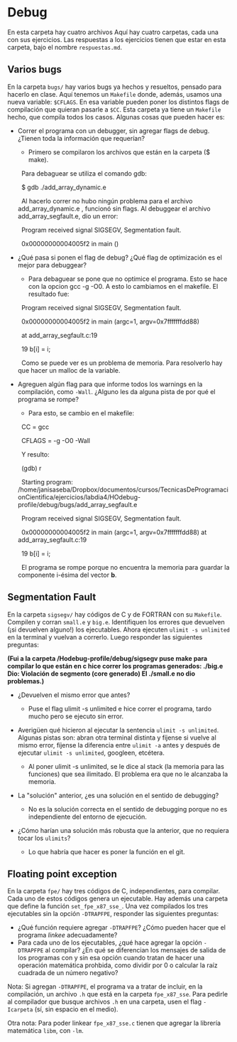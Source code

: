 # Debug

En esta carpeta hay cuatro archivos Aquí hay cuatro carpetas, cada una
con sus ejercicios. Las respuestas a los ejercicios tienen que estar
en esta carpeta, bajo el nombre `respuestas.md`.

## Varios bugs

En la carpeta `bugs/` hay varios bugs ya hechos y resueltos, pensado
para hacerlo en clase. Aquí tenemos un `Makefile` donde, además,
usamos una nueva variable: `$CFLAGS`. En esa variable pueden poner los
distintos flags de compilación que quieran pasarle a `$CC`. Esta
carpeta ya tiene un `Makefile` hecho, que compila todos los
casos. Algunas cosas que pueden hacer es:
- Correr el programa con un debugger, sin agregar flags de
debug. ¿Tienen toda la información que requerían?
  
  - Primero se compilaron los archivos que están en la carpeta ($ make).
  
  &nbsp;
Para debaguear se utiliza el comando gdb:

  &nbsp;
$ gdb ./add_array_dynamic.e 

  &nbsp;
Al hacerlo correr no hubo ningún problema para el archivo add_array_dynamic.e , funcionó sin flags.
Al debuggear el archivo add_array_segfault.e, dio un error:

  &nbsp;
Program received signal SIGSEGV, Segmentation fault.

  &nbsp;
0x00000000004005f2 in main ()

- ¿Qué pasa si ponen el flag de debug? ¿Qué flag de optimización es el
mejor para debuggear?

  - Para debaguear se pone que no optimice el programa. Esto se hace con la opcion gcc -g -O0. 
A esto lo cambiamos en el makefile. El resultado fue:

  &nbsp;
Program received signal SIGSEGV, Segmentation fault.

  &nbsp;
0x00000000004005f2 in main (argc=1, argv=0x7fffffffdd88)

  &nbsp;
    at add_array_segfault.c:19

  &nbsp;
19	    b[i] = i;

  &nbsp;
Como se puede ver es un problema de memoria. Para resolverlo hay que hacer un malloc de la variable.
- Agreguen algún flag para que informe todos los warnings en la
compilación, como `-Wall`. ¿Alguno les da alguna pista de por qué el
programa se rompe?
  - Para esto, se cambio en el makefile: 
  
  &nbsp;
CC = gcc 

  &nbsp;
CFLAGS = -g -O0 -Wall

  &nbsp;
Y resulto:

  &nbsp;
(gdb) r

  &nbsp;
Starting program: /home/janisaseba/Dropbox/documentos/cursos/TecnicasDeProgramacionCientifica/ejercicios/labdia4/HOdebug-profile/debug/bugs/add_array_segfault.e 

  &nbsp;
Program received signal SIGSEGV, Segmentation fault.

  &nbsp;
0x00000000004005f2 in main (argc=1, argv=0x7fffffffdd88)
 at add_array_segfault.c:19
 
   &nbsp;
19	    b[i] = i;

  &nbsp;
  El programa se rompe porque no encuentra la memoria para guardar la componente i-ésima del vector __b__.


## Segmentation Fault

En la carpeta `sigsegv/` hay códigos de C y de FORTRAN con su
`Makefile`.  Compilen y corran `small.e` y `big.e`.  Identifiquen los
errores que devuelven (¡si devuelven alguno!) los ejecutables.  Ahora
ejecuten `ulimit -s unlimited` en la terminal y vuelvan a
correrlo. Luego responder las siguientes preguntas:

__(Fui a la carpeta /Hodebug-profile/debug/sigsegv puse make para compilar lo que están en c hice correr los programas generados:
./big.e 
Dio:
Violación de segmento (core generado)
El ./small.e no dio problemas.)__
- ¿Devuelven el mismo error que antes?
  - Puse el flag ulimit -s unlimited e hice correr el programa, tardo mucho pero se ejecuto sin error.

- Averigüen qué hicieron al ejecutar la sentencia `ulimit -s
unlimited`. Algunas pistas son: abran otra terminal distinta y fíjense
si vuelve al mismo error, fíjense la diferencia entre `ulimit -a`
antes y después de ejecutar `ulimit -s unlimited`, googleen, etcétera.
  - Al poner  ulimit -s unlimited, se le dice al stack (la memoria para las funciones) que sea ilimitado. 
El problema era que no le alcanzaba la memoria.
- La "solución" anterior, ¿es una solución en el sentido de debugging?
  - No es la solución correcta en el sentido de debugging porque no es independiente del entorno de ejecución.
- ¿Cómo harían una solución más robusta que la anterior, que no
requiera tocar los `ulimits`?
  - Lo que habría que hacer es poner la función en el git.

## Floating point exception

En la carpeta `fpe/` hay tres códigos de C, independientes, para
compilar.  Cada uno de estos códigos genera un ejecutable. Hay además
una carpeta que define la función `set_fpe_x87_sse_`. Una vez
compilados los tres ejecutables sin la opción `-DTRAPFPE`, responder
las siguientes preguntas:

- ¿Qué función requiere agregar `-DTRAPFPE`? ¿Cómo pueden hacer que el
programa *linkee* adecuadamente?
- Para cada uno de los ejecutables, ¿qué hace agregar la opción
`-DTRAPFPE` al compilar? ¿En qué se diferencian los mensajes de salida
de los programas con y sin esa opción cuando tratan de hacer una
operación matemática prohbida, como dividir por 0 o calcular la raíz
cuadrada de un número negativo?

Nota: Si agregan `-DTRAPFPE`, el programa va a tratar de incluir, en
la compilación, un archivo `.h` que está en la carpeta
`fpe_x87_sse`. Para pedirle al compilador que busque archivos `.h` en
una carpeta, usen el flag `-Icarpeta` (sí, sin espacio en el medio).

Otra nota: Para poder linkear `fpe_x87_sse.c` tienen que agregar la
librería matemática `libm`, con `-lm`.



